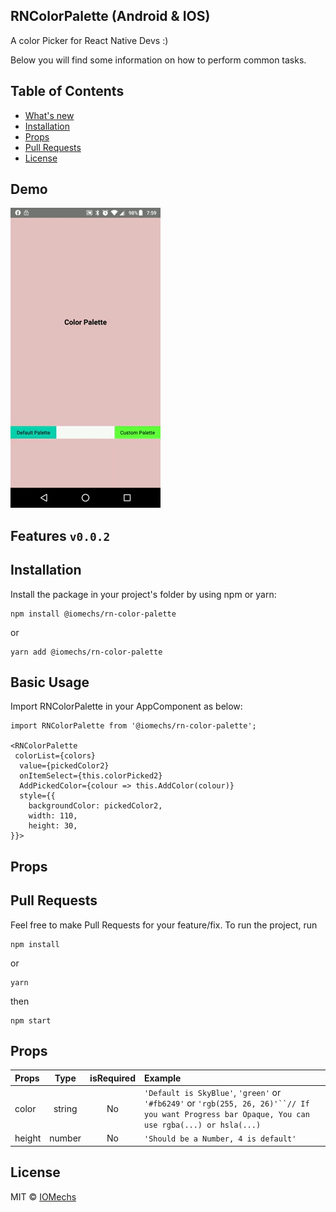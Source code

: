 ## RNColorPalette (Android & IOS)
A color Picker for React Native Devs :)

Below you will find some information on how to perform common tasks.<br>


## Table of Contents

- [What's new](#whats-new)
- [Installation](#installation)
- [Props](#props)
- [Pull Requests](#pr)
- [License](#license)


## Demo
![](assets/android-demo.gif)

## Features `v0.0.2`


## Installation

Install the package in your project's folder by using npm or yarn:

```
npm install @iomechs/rn-color-palette
```
or
```
yarn add @iomechs/rn-color-palette
```

## Basic Usage

Import RNColorPalette in your AppComponent as below:

```
import RNColorPalette from '@iomechs/rn-color-palette';

<RNColorPalette
 colorList={colors}
  value={pickedColor2}
  onItemSelect={this.colorPicked2}
  AddPickedColor={colour => this.AddColor(colour)}
  style={{
    backgroundColor: pickedColor2,
    width: 110,
    height: 30,
}}>
```


## Props



## Pull Requests

Feel free to make Pull Requests for your feature/fix.
To run the project, run
```
npm install
```
or
```
yarn
```
then
```
npm start
```
## Props

| Props  |  Type  | isRequired | Example                                                                                                                                            |
| :----- | :----: | :--------: | :------------------------------------------------------------------------------------------------------------------------------------------------- |
| color  | string |     No     | `'Default is SkyBlue'`, `'green'` or `'#fb6249'` or ` 'rgb(255, 26, 26)'``// If you want Progress bar Opaque, You can use rgba(...) or hsla(...) ` |
| height | number |     No     | `'Should be a Number, 4 is default'`                                                                           

## License
MIT © [IOMechs](https://github.com/IOmechs)